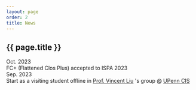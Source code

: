 ```yaml
---
layout: page
order: 2
title: News
---
```


<div id="news"></div>
<h2>{{ page.title }}</h2>

<div class="news-item">
    <div class="time-container">
        <span class="time">Oct. 2023</span>
    </div>
    <div class="event-container">
        <span class="event">FC+ (Flattened Clos Plus) accepted to ISPA 2023</span>
    </div>
</div>

<div class="news-item">
    <div class="time-container">
        <span class="time">Sep. 2023</span>
    </div>
    <div class="event-container">
        <span class="event">Start as a visiting student offline in <a href="https://vincen.tl">Prof. Vincent Liu</a> 's group @ <a           href="https://www.cis.upenn.edu">UPenn CIS</a></span>
    </div>
</div>